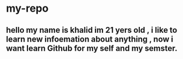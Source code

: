 # my-repo
## hello my name is khalid im 21 yers old , i like to learn new infoemation about anything , now i want learn Github for my self and my semster.
